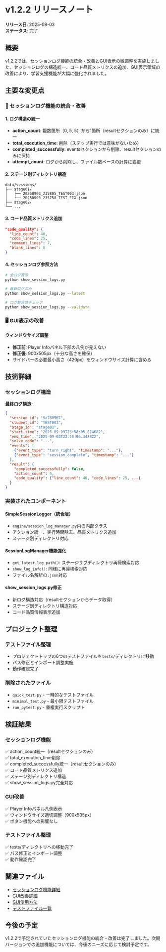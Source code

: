 # v1.2.2 リリースノート

**リリース日**: 2025-09-03  
**ステータス**: 完了

## 概要

v1.2.2では、セッションログ機能の統合・改善とGUI表示の微調整を実施しました。セッションログの構造統一、コード品質メトリクスの追加、GUI表示領域の改善により、学習支援機能が大幅に強化されました。

## 主要な変更点

### 🔧 セッションログ機能の統合・改善

#### 1. ログ構造の統一
- **action_count**: 複数箇所（0, 5, 5）から1箇所（resultセクションのみ）に統一
- **total_execution_time**: 削除（ステップ実行では意味がないため）
- **completed_successfully**: eventsセクションから削除、resultセクションのみに保持
- **attempt_count**: ログから削除し、ファイル数ベースの計算に変更

#### 2. ステージ別ディレクトリ構造
```
data/sessions/
├── stage01/
│   ├── 20250903_235805_TEST003.json
│   └── 20250903_235758_TEST_FIX.json
├── stage02/
└── ...
```

#### 3. コード品質メトリクス追加
```json
"code_quality": {
  "line_count": 40,
  "code_lines": 25,
  "comment_lines": 7,
  "blank_lines": 8
}
```

#### 4. セッションログ参照方法
```bash
# 全ログ表示
python show_session_logs.py

# 最新ログのみ
python show_session_logs.py --latest

# ログ整合性チェック
python show_session_logs.py --validate
```

### 🖥️ GUI表示の改善

#### ウィンドウサイズ調整
- **修正前**: Player Infoパネル下部の凡例が見えない
- **修正後**: 900x505px（十分な高さを確保）
- サイドバーの必要最小高さ（420px）をウィンドウサイズ計算に含める

## 技術詳細

### セッションログ構造

**最終ログ構造:**
```json
{
  "session_id": "9a780567",
  "student_id": "TEST003", 
  "stage_id": "stage01",
  "start_time": "2025-09-03T23:58:05.824682",
  "end_time": "2025-09-03T23:58:06.348822",
  "solve_code": "...",
  "events": [
    {"event_type": "turn_right", "timestamp": "..."},
    {"event_type": "session_complete", "timestamp": "..."}
  ],
  "result": {
    "completed_successfully": false,
    "action_count": 5,
    "code_quality": {"line_count": 40, "code_lines": 25, ...}
  }
}
```

### 実装されたコンポーネント

#### SimpleSessionLogger（統合版）
- `engine/session_log_manager.py`内の内部クラス
- アクション統一、実行時間除去、品質メトリクス追加
- ステージ別ディレクトリ対応

#### SessionLogManager機能強化
- `get_latest_log_path()`: ステージサブディレクトリ再帰検索対応
- `show_log_info()`: 同様に再帰検索対応
- ファイル名解析の`.json`対応

#### show_session_logs.py修正
- 新ログ構造対応（resultセクションからデータ取得）
- ステージ別ディレクトリ構造対応
- コード品質情報表示追加

## プロジェクト整理

### テストファイル整理
- プロジェクトトップの6つのテストファイルを`tests/`ディレクトリに移動
- パス修正とインポート調整実施
- 動作確認完了

### 削除されたファイル
- `quick_test.py` - 一時的なテストファイル
- `minimal_test.py` - 最小限テストファイル  
- `run_pytest.py` - 重複実行スクリプト

## 検証結果

### セッションログ機能
✅ action_count統一（resultセクションのみ）  
✅ total_execution_time削除  
✅ completed_successfully統一（resultセクションのみ）  
✅ コード品質メトリクス追加  
✅ ステージ別ディレクトリ構造  
✅ show_session_logs.py完全対応  

### GUI改善
✅ Player Infoパネル凡例表示  
✅ ウィンドウサイズ適切調整（900x505px）  
✅ ボタン機能への影響なし  

### テストファイル整理
✅ tests/ディレクトリへの移動完了  
✅ パス修正とインポート調整  
✅ 動作確認完了  

## 関連ファイル

- [セッションログ機能詳細](session-log-features.md)
- [GUI改善詳細](gui-improvements.md)
- [GUI使用方法](GUI_USAGE.md)
- [テストファイル一覧](../tests/)

## 今後の予定

v1.2.2で予定されていたセッションログ機能の統合・改善は完了しました。次期バージョンでの追加機能については、今後のニーズに応じて検討予定です。